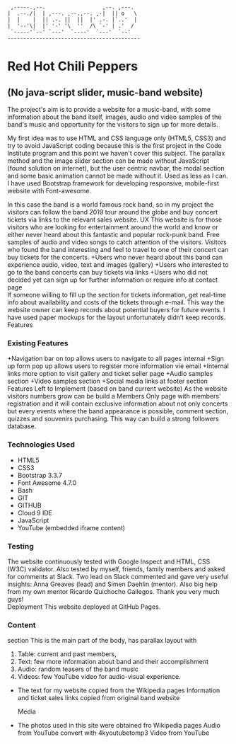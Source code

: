 
     ,-----.,--.                  ,--. ,---.   
    |  .--./|  | ,---. ,--.,--. ,-|  || o   \  
    |  |    |  || .-. ||  ||  |' .-. |`..'  |  
    |  '--'\|  |' '-' '\  ''  /\ `-' | .'  /  
     `-----'`--' `---'  `----'  `---'  `--'    
    ------------------------------------------ 
# Red Hot Chili Peppers
## (No java-script slider, music-band website)

The project's aim is to provide a website for a music-band, with some information about the band itself, images, audio and video samples of the band's music and opportunity for the visitors to sign up for more details.

My first idea was to use HTML and CSS language only (HTML5, CSS3) and try to avoid JavaScript coding because this is the first project in the Code Institute program and this point we haven't cover this subject. 
The parallax method and the image slider section can be made without JavaScript (found solution on internet), but the user centric navbar, the modal section and some basic animation cannot be made without it. 
Used as less as I can.
I have used Bootstrap framework for developing responsive, mobile-first website with Font-awesome.

In this case the band is a world famous rock band, so in my project the visitors can follow the band 2019 tour around the globe and buy concert tickets via links to the relevant sales website.
UX
This website is for those visitors who are looking for entertainment around the world and know or either never heard about this fantastic and popular rock-punk band. Free samples of audio and video songs to catch attention of the visitors. 
Visitors who found the band interesting and feel to travel to one of their concert can  buy tickets for the concerts.
+Users who never heard about this band can experience audio, video, text and images (gallery)
+Users who interested to go to the band concerts can buy tickets via links
+Users who did not decided yet can sign up for further information or require info at contact page  
If someone willing to fill up the section for tickets information, get real-time info about availability and costs of the tickets through e-mail. This way the website owner can keep records about potential buyers for future events.
I have used paper mockups for the layout unfortunately didn’t keep records.
Features

### Existing Features

+Navigation bar on top allows users to navigate to all pages internal
+Sign up form pop up allows users to register more information vie email
+Internal links more option to visit gallery and ticket seller page
+Audio samples section
+Video samples section
+Social media links at footer section
Features Left to Implement 
(based on band current website)
As the website visitors numbers grow can be build a Members Only page with members’ registration and it will contain exclusive information about not only concerts but every events where the band appearance is possible, comment section, quizzes and souvenirs purchasing. This way can build a strong followers database.

### Technologies Used

+ HTML5
+ CSS3
+ Bootstrap 3.3.7
+ Font Awesome 4.7.0
+ Bash
+ GIT
+ GITHUB
+ Cloud 9 IDE
+ JavaScript
+ YouTube (embedded iframe content)

### Testing
The website continuously tested with Google Inspect and HTML, CSS (W3C) validator.
Also tested by myself, friends, family members and asked for comments at Slack. 
Two lead on Slack commented and gave very useful insights: Anna Greaves (lead) and
Simen Daehlin (mentor). Also big help from my own mentor Ricardo Quichocho Gallegos. 
Thank you very much guys!   
Deployment
This website deployed at GitHub Pages.

### Content
 section
 This is the main part of the body, has parallax layout with 
1.	Table: current and past members, 
2.	Text: few more information about band and their accomplishment
3.	Audio: random teasers of the band music
4.	Videos: few YouTube video for audio-visual experience.

+ The text for my website copied from the Wikipedia pages
  Information and  ticket sales links copied from original band website

   Media
   
 - The photos used in this site were obtained fro Wikipedia pages
   Audio from YouTube convert with 4kyoutubetomp3
   Video from YouTube

